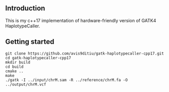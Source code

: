 ## Introduction
This is my c++17 implementation of hardware-friendly version of GATK4 HaplotypeCaller.

## Getting started

	git clone https://github.com/avis9ditiu/gatk-haplotypecaller-cpp17.git
	cd gatk-haplotypecaller-cpp17
    mkdir build
    cd build
    cmake ..
    make
    ./gatk -I ../input/chrM.sam -R ../reference/chrM.fa -O ../output/chrM.vcf 

